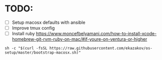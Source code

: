 
# TODO:
- [ ] Setup macosx defaults with ansible
- [ ] Improve tmux config
- [ ] Install ruby https://www.moncefbelyamani.com/how-to-install-xcode-homebrew-git-rvm-ruby-on-mac/#if-youre-on-ventura-or-higher
```
sh -c "$(curl -fsSL https://raw.githubusercontent.com/ekazakov/os-setup/master/bootstrap-macosx.sh)"
```
